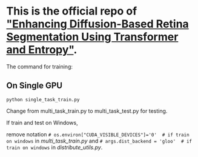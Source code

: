 # This is the official repo of ["Enhancing Diffusion-Based Retina Segmentation Using Transformer and Entropy"](..).


The command for training:

## On Single GPU



```
python single_task_train.py
```

Change from multi_task_train.py to multi_task_test.py for testing.

If train and test on Windows, 

remove notation
```# os.environ["CUDA_VISIBLE_DEVICES"]='0'  # if train on windows```
in _multi_task_train.py_ and
```# args.dist_backend = 'gloo'  # if train on windows```
in _distribute_utils.py_. 

